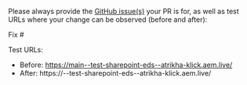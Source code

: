 Please always provide the [GitHub issue(s)](../issues) your PR is for, as well as test URLs where your change can be observed (before and after):

Fix #<gh-issue-id>

Test URLs:
- Before: https://main--test-sharepoint-eds--atrikha-klick.aem.live/
- After: https://<branch>--test-sharepoint-eds--atrikha-klick.aem.live/
